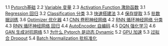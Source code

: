 1.1 [Pytorch基础](https://jacklv999.github.io/mytest/读书笔记/ML&DL/ML&DL-Pytorch教程Mvan/Pytorch基础.html)
2.2 [Variable 变量](https://jacklv999.github.io/mytest/读书笔记/ML&DL/ML&DL-Pytorch教程Mvan/Variable变量.html)
2.3 [Activation Function 激励函数](https://jacklv999.github.io/mytest/读书笔记/ML&DL/ML&DL-Pytorch教程Mvan/激励函数.html)
3.1 [Regression 回归](https://jacklv999.github.io/mytest/读书笔记/ML&DL/ML&DL-Pytorch教程Mvan/RNN-循环神经网络-回归.html)
3.2 [Classification 分类](https://jacklv999.github.io/mytest/读书笔记/ML&DL/ML&DL-Pytorch教程Mvan/Classification分类.html)
3.3 [快速搭建法](https://jacklv999.github.io/mytest/读书笔记/ML&DL/ML&DL-Pytorch教程Mvan/快速搭建神经网络.html)
3.4 [保存提取](https://jacklv999.github.io/mytest/读书笔记/ML&DL/ML&DL-Pytorch教程Mvan/保存和提取神经网络.html)
3.5 [批数据训练](https://jacklv999.github.io/mytest/读书笔记/ML&DL/ML&DL-Pytorch教程Mvan/批数据训练.html)
3.6 [Optimizer 优化器](https://jacklv999.github.io/mytest/读书笔记/ML&DL/ML&DL-Pytorch教程Mvan/Optimizer-优化器.html)
4.1 [CNN 卷积神经网络](https://jacklv999.github.io/mytest/读书笔记/ML&DL/ML&DL-Pytorch教程Mvan/CNN-卷积神经网络.html)
4.2 [RNN 循环神经网络 分类](https://jacklv999.github.io/mytest/读书笔记/ML&DL/ML&DL-Pytorch教程Mvan/RNN-循环神经网络-分类.html)
4.3 [RNN 循环神经网络 回归](https://jacklv999.github.io/mytest/读书笔记/ML&DL/ML&DL-Pytorch教程Mvan/RNN-循环神经网络-回归.html)
4.4 [AutoEncoder 自编码](https://jacklv999.github.io/mytest/读书笔记/ML&DL/ML&DL-Pytorch教程Mvan/AutoEncoder-自编码.html)
4.5 [DQN 强化学习](https://jacklv999.github.io/mytest/读书笔记/ML&DL/ML&DL-Pytorch教程Mvan/DQN-强化学习.html)
4.6 [GAN 生成对抗网络](https://jacklv999.github.io/mytest/读书笔记/ML&DL/ML&DL-Pytorch教程Mvan/GAN-生成对抗网络.html)
5.1 [为什么 Pytorch 是动态 Dynamic](https://jacklv999.github.io/mytest/读书笔记/ML&DL/ML&DL-Pytorch教程Mvan/为什么-Pytorch-是动态-Dynamic.html)
5.2 [GPU 加速](https://jacklv999.github.io/mytest/读书笔记/ML&DL/ML&DL-Pytorch教程Mvan/GPU-加速.html)
5.3 [过拟合 Dropout](https://jacklv999.github.io/mytest/读书笔记/ML&DL/ML&DL-Pytorch教程Mvan/过拟合-Dropout.html)
5.4 [Batch Normalization 批标准化](https://jacklv999.github.io/mytest/读书笔记/ML&DL/ML&DL-Pytorch教程Mvan/Batch-Normalization-批标准化.html)

